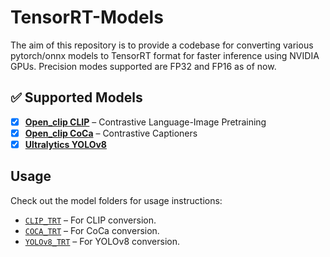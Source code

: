 # **TensorRT-Models**  
The aim of this repository is to provide a codebase for converting various pytorch/onnx models to TensorRT format for faster inference using NVIDIA GPUs. Precision modes supported are FP32 and FP16 as of now. 

## ✅ **Supported Models**

- [x] [**Open_clip CLIP**](https://github.com/mlfoundations/open_clip) – Contrastive Language-Image Pretraining
- [x] [**Open_clip CoCa**](https://github.com/mlfoundations/open_clip) – Contrastive Captioners
- [x] [**Ultralytics YOLOv8**](https://github.com/ultralytics/ultralytics)

## Usage

Check out the model folders for usage instructions:

- [`CLIP_TRT`](CLIP_TRT/) – For CLIP conversion.  
- [`COCA_TRT`](COCA_TRT/) – For CoCa conversion.  
- [`YOLOv8_TRT`](YOLOv8/) – For YOLOv8 conversion.  

